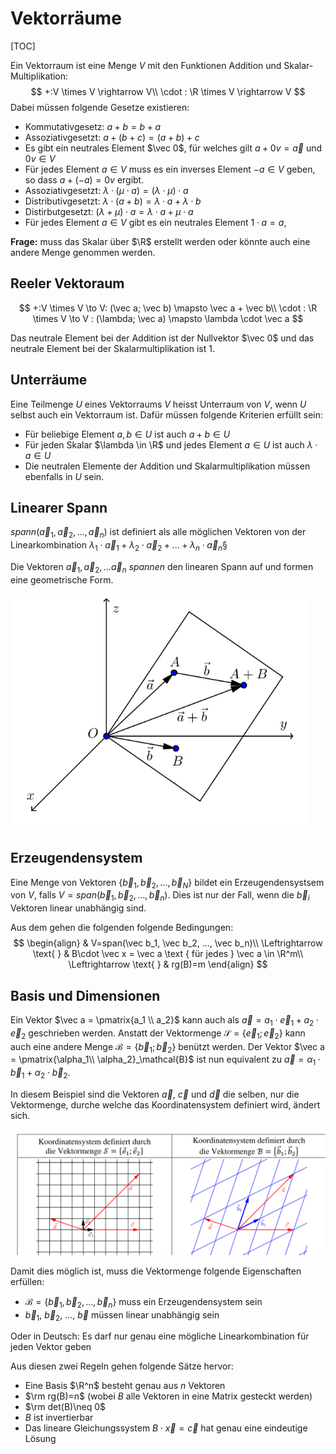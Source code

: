 # Vektorräume

[TOC]



Ein Vektorraum ist eine Menge $V$ mit den Funktionen Addition und Skalar-Multiplikation: 
$$
+:V \times V \rightarrow V\\
\cdot : \R \times V \rightarrow V
$$
Dabei müssen folgende Gesetze existieren:

* Kommutativgesetz: $a + b = b + a$
* Assoziativgesetzt: $a + (b + c)=(a + b) + c$
* Es gibt ein neutrales Element $\vec 0$, für welches gilt $a + 0v = \vec a$ und $0v \in V$
* Für jedes Element $a \in V$ muss es ein inverses Element $-a \in V$ geben, so dass $a + (-a) = 0v$ ergibt.
* Assoziativgesetzt: $\lambda \cdot (\mu \cdot a) = (\lambda \cdot \mu) \cdot a$
* Distributivgesetzt: $\lambda \cdot(a + b) = \lambda \cdot a + \lambda \cdot b$
* Distirbutgesetzt: $(\lambda + \mu)\cdot a = \lambda \cdot a + \mu \cdot a$
* Für jedes Element $a \in V$ gibt es ein neutrales Element $1\cdot a = a$,

**Frage:** muss das Skalar über $\R$ erstellt werden oder könnte auch eine andere Menge genommen werden.

## Reeler Vektoraum

$$
+:V \times V \to V: (\vec a; \vec b) \mapsto \vec a + \vec b\\
\cdot : \R \times V \to V : (\lambda; \vec a) \mapsto \lambda \cdot \vec a
$$

Das neutrale Element bei der Addition ist der Nullvektor $\vec 0$ und das neutrale Element bei der Skalarmultiplikation ist $1$.

## Unterräume

Eine Teilmenge $U$ eines Vektorraums $V$ heisst Unterraum von $V$, wenn $U$ selbst auch ein Vektorraum ist. Dafür müssen folgende Kriterien erfüllt sein:

* Für beliebige Element $a, b \in U$ ist auch $a+b\in U$
* Für jeden Skalar $\lambda \in \R$ und jedes Element $a\in U$ ist auch $\lambda \cdot a\in U$
* Die neutralen Elemente der Addition und Skalarmultiplikation müssen ebenfalls in $U$ sein.

## Linearer Spann

$spann(\vec a_1, \vec a_2, ..., \vec a_n)$ ist definiert als alle möglichen Vektoren von der Linearkombination $\lambda_1\cdot \vec a_1 + \lambda_2\cdot \vec a_2 +...+\lambda_n\cdot \vec a_n$§

Die Vektoren $\vec a_1, \vec a_2, ...\vec a_n$ *spannen* den linearen Spann auf und formen eine geometrische Form.

![image-20220426215658009](res/image-20220426215658009.png)

## Erzeugendensystem

Eine Menge von Vektoren $\{\vec b_1, \vec b_2, ..., \vec b_N\}$ bildet ein Erzeugendensystsem von $V$, falls $V=span(\vec b_1, \vec b_2, ..., \vec b_n)$. Dies ist nur der Fall, wenn die $\vec b_i$ Vektoren linear unabhängig sind.

Aus dem gehen die folgenden folgende Bedingungen:
$$
\begin{align}
& V=span(\vec b_1, \vec b_2, ..., \vec b_n)\\
\Leftrightarrow \text{ } & B\cdot \vec x = \vec a \text { für jedes } \vec a \in \R^m\\
\Leftrightarrow \text{ } & rg(B)=m
\end{align}
$$

## Basis und Dimensionen

Ein Vektor $\vec a = \pmatrix{a_1 \\ a_2}$ kann auch als $\vec a = a_1\cdot \vec e_1 + a_2 \cdot \vec e_2$ geschrieben werden. Anstatt der Vektormenge $\mathcal S=\{\vec e_1; \vec e_2\}$ kann auch eine andere Menge $\mathcal B=\{\vec b_1; \vec b_2\}$ benützt werden. Der Vektor $\vec a = \pmatrix{\alpha_1\\ \alpha_2}_\mathcal{B}$ ist nun equivalent zu $\vec a=\alpha_1 \cdot \vec b_1 + \alpha_2 \cdot \vec b_2$.

In diesem Beispiel sind die Vektoren $\vec a$, $\vec c$ und $\vec d$ die selben, nur die Vektormenge, durche welche das Koordinatensystem definiert wird, ändert sich.

![image-20220426220903480](res/image-20220426220903480.png)

Damit dies möglich ist, muss die Vektormenge folgende Eigenschaften erfüllen:

* $\mathcal B=\{\vec b_1, \vec b_2, ...,\vec b_n\}$ muss ein Erzeugendensystem sein
* $\vec b_1$, $\vec b_2$, ..., $\vec b$ müssen linear unabhängig sein

Oder in Deutsch: Es darf nur genau eine mögliche Linearkombination für jeden Vektor  geben

Aus diesen zwei Regeln gehen folgende Sätze hervor:

* Eine Basis $\R^n$ besteht genau aus $n$ Vektoren
* $\rm rg(B)=n$ (wobei $B$ alle Vektoren in eine Matrix gesteckt werden)
* $\rm det(B)\neq 0$
* $B$ ist invertierbar
* Das lineare Gleichungssystem $B\cdot \vec x=\vec c$ hat genau eine eindeutige Lösung

